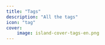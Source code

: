 ```yaml
---
title: "Tags"
description: "All the tags"
icon: "tag"
cover:
    image: island-cover-tags-en.png
---
```

